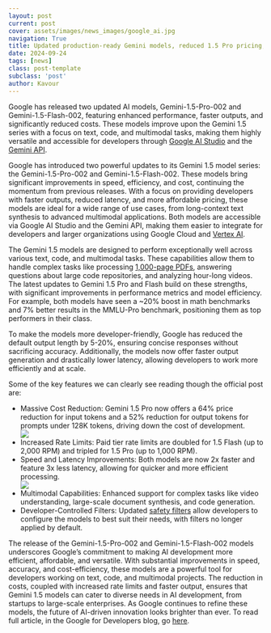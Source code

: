 ```yaml
---
layout: post
current: post
cover: assets/images/news_images/google_ai.jpg
navigation: True
title: Updated production-ready Gemini models, reduced 1.5 Pro pricing, increased rate limits, and more
date: 2024-09-24
tags: [news]
class: post-template
subclass: 'post'
author: Kavour
---
```


<p>Google has released two updated AI models, Gemini-1.5-Pro-002 and Gemini-1.5-Flash-002, featuring enhanced performance, faster outputs, and significantly reduced costs. These models improve upon the Gemini 1.5 series with a focus on text, code, and multimodal tasks, making them highly versatile and accessible for developers through <a href='https://aistudio.google.com/app/prompts/new_chat?model=gemini-1.5-pro-002'>Google AI Studio</a> and the <a href='https://ai.google.dev/gemini-api/docs/models/gemini'>Gemini API</a>.</p>

<p>Google has introduced two powerful updates to its Gemini 1.5 model series: the Gemini-1.5-Pro-002 and Gemini-1.5-Flash-002. These models bring significant improvements in speed, efficiency, and cost, continuing the momentum from previous releases. With a focus on providing developers with faster outputs, reduced latency, and more affordable pricing, these models are ideal for a wide range of use cases, from long-context text synthesis to advanced multimodal applications. Both models are accessible via Google AI Studio and the Gemini API, making them easier to integrate for developers and larger organizations using Google Cloud and <a href='https://cloud.google.com/vertex-ai'>Vertex AI</a>.</p>

<p>The Gemini 1.5 models are designed to perform exceptionally well across various text, code, and multimodal tasks. These capabilities allow them to handle complex tasks like processing <a href='https://ai.google.dev/gemini-api/docs/document-processing'>1,000-page PDFs</a>, answering questions about large code repositories, and analyzing hour-long videos. The latest updates to Gemini 1.5 Pro and Flash build on these strengths, with significant improvements in performance metrics and model efficiency. For example, both models have seen a ~20% boost in math benchmarks and 7% better results in the MMLU-Pro benchmark, positioning them as top performers in their class.</p>

<p>To make the models more developer-friendly, Google has reduced the default output length by 5-20%, ensuring concise responses without sacrificing accuracy. Additionally, the models now offer faster output generation and drastically lower latency, allowing developers to work more efficiently and at scale.</p>

<p> Some of the key features we can clearly see reading though the official post are:</p>
<ul>
<li> Massive Cost Reduction: Gemini 1.5 Pro now offers a 64% price reduction for input tokens and a 52% reduction for output tokens for prompts under 128K tokens, driving down the cost of development.</li>
    <img src='https://storage.googleapis.com/gweb-developer-goog-blog-assets/images/Gemini_Pro_Price_Chart_GRHV7Tk.original.png'>
<li> Increased Rate Limits: Paid tier rate limits are doubled for 1.5 Flash (up to 2,000 RPM) and tripled for 1.5 Pro (up to 1,000 RPM).</li>
<li> Speed and Latency Improvements: Both models are now 2x faster and feature 3x less latency, allowing for quicker and more efficient processing.</li>
    <img src='https://storage.googleapis.com/gweb-developer-goog-blog-assets/images/image3_HthRi7g.original.png'>
<li> Multimodal Capabilities: Enhanced support for complex tasks like video understanding, large-scale document synthesis, and code generation.</li>
<li> Developer-Controlled Filters: Updated <a href='https://ai.google.dev/gemini-api/docs/safety-settings'>safety filters</a> allow developers to configure the models to best suit their needs, with filters no longer applied by default.</li>
</ul>

<p>The release of the Gemini-1.5-Pro-002 and Gemini-1.5-Flash-002 models underscores Google’s commitment to making AI development more efficient, affordable, and versatile. With substantial improvements in speed, accuracy, and cost-efficiency, these models are a powerful tool for developers working on text, code, and multimodal projects. The reduction in costs, coupled with increased rate limits and faster output, ensures that Gemini 1.5 models can cater to diverse needs in AI development, from startups to large-scale enterprises. As Google continues to refine these models, the future of AI-driven innovation looks brighter than ever. To read full article, in the Google for Developers blog, go <a href='https://developers.googleblog.com/en/updated-gemini-models-reduced-15-pro-pricing-increased-rate-limits-and-more/'>here</a>.</p>